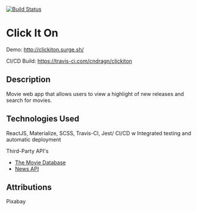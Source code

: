 [![Build Status](https://travis-ci.com/cndragn/clickiton.svg?branch=master)](https://travis-ci.com/cndragn/clickiton)

# Click It On

Demo: http://clickiton.surge.sh/

CI/CD Build: https://travis-ci.com/cndragn/clickiton

## Description

Movie web app that allows users to view a highlight of new releases and search for movies.

## Technologies Used

ReactJS, Materialize, SCSS, Travis-CI, Jest/
CI/CD w Integrated testing and automatic deployment

Third-Party API's
- [The Movie Database](https://www.themoviedb.org)
- [News API](https://newsapi.org)

## Attributions
Pixabay